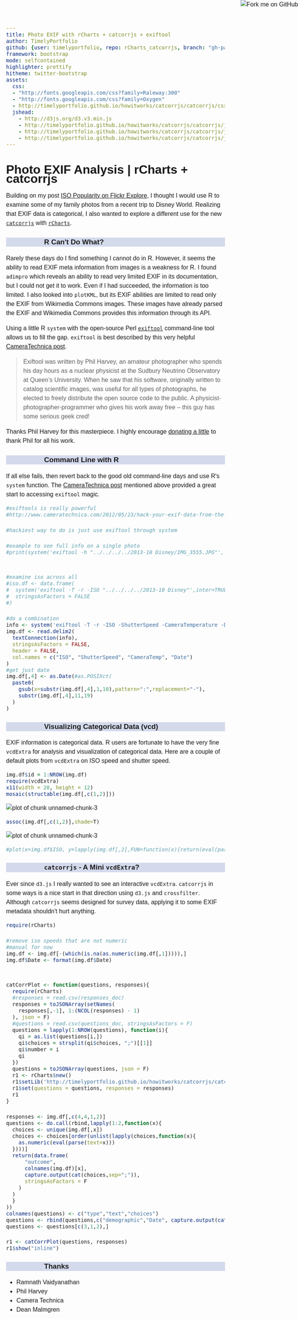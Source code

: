 ```yaml
---
title: Photo EXIF with rCharts + catcorrjs + exiftool
author: TimelyPortfolio
github: {user: timelyportfolio, repo: rCharts_catcorrjs, branch: "gh-pages"}
framework: bootstrap
mode: selfcontained
highlighter: prettify
hitheme: twitter-bootstrap
assets:
  css:
  - "http://fonts.googleapis.com/css?family=Raleway:300"
  - "http://fonts.googleapis.com/css?family=Oxygen"
  - http://timelyportfolio.github.io/howitworks/catcorrjs/catcorrjs/css/catcorr.css
  jshead: 
    - http://d3js.org/d3.v3.min.js
    - http://timelyportfolio.github.io/howitworks/catcorrjs/catcorrjs/js/crossfilter.min.js
    - http://timelyportfolio.github.io/howitworks/catcorrjs/catcorrjs/js/catcorr.min.js
    - http://timelyportfolio.github.io/howitworks/catcorrjs/catcorrjs/js/d3.tip.min.js
---
```

  
<style>
.container{width:900px;}

body{
  font-family: 'Oxygen', sans-serif;
  font-size: 16px;
  line-height: 24px;
}

h1,h2,h3,h4 {
font-family: 'Raleway', sans-serif;
}

.container { width: 1200px; }

h3 {
background-color: #D4DAEC;
  text-indent: 100px; 
}

h4 {
text-indent: 100px;
}
</style>
  
<a href="https://github.com/timelyportfolio/rCharts_catcorrjs"><img style="position: absolute; top: 0; right: 0; border: 0;" src="https://s3.amazonaws.com/github/ribbons/forkme_right_darkblue_121621.png" alt="Fork me on GitHub"></a>




# Photo EXIF Analysis | rCharts + catcorrjs

Building on my post [ISO Popularity on Flickr Explore](http://timelyportfolio.blogspot.com/2013/10/iso-popularity-on-flickr-explore.html), I thought I would use R to examine some of my family photos from a recent trip to Disney World.  Realizing that EXIF data is categorical, I also wanted to explore a different use for the new [`catcorrjs`](http://deanmalmgren.github.io/catcorrjs/) with [`rCharts`](http://rcharts.io/howitworks/catcorrjs).

### R Can't Do What?

Rarely these days do I find something I cannot do in R.  However, it seems the ability to read EXIF meta information from images is a weakness for R.  I found `adimpro` which reveals an ability to read very limited EXIF in its documentation, but I could not get it to work.  Even if I had succeeded, the information is too limited.  I also looked into `plotKML`, but its EXIF abilities are limited to read only the EXIF from Wikimedia Commons images.  These images have already parsed the EXIF and Wikimedia Commons provides this information through its API.

Using a little R `system` with the open-source Perl [`exiftool`](http://www.sno.phy.queensu.ca/~phil/exiftool/) command-line tool allows us to fill the gap.  `exiftool` is best described by this very helpful [CameraTechnica post](http://www.cameratechnica.com/2012/05/23/hack-your-exif-data-from-the-command-line-five-fun-uses-for-exiftool/).

<blockquote>
Exiftool was written by Phil Harvey, an amateur photographer who spends his day hours as a nuclear physicist at the Sudbury Neutrino Observatory at Queen’s University. When he saw that his software, originally written to catalog scientific images, was useful for all types of photographs, he elected to freely distribute the open source code to the public. A physicist-photographer-programmer who gives his work away free – this guy has some serious geek cred!
</blockquote>

Thanks Phil Harvey for this masterpiece.  I highly encourage [donating a little](http://www.sno.phy.queensu.ca/~phil/exiftool/#donate) to thank Phil for all his work.

### Command Line with R
If all else fails, then revert back to the good old command-line days and use R's `system` function.  The [CameraTechnica post](http://www.cameratechnica.com/2012/05/23/hack-your-exif-data-from-the-command-line-five-fun-uses-for-exiftool/) mentioned above provided a great start to accessing `exiftool` magic.


```r
#exiftools is really powerful
#http://www.cameratechnica.com/2012/05/23/hack-your-exif-data-from-the-command-line-five-fun-uses-for-exiftool/

#hackiest way to do is just use exiftool through system

#example to see full info on a single photo
#print(system('exiftool -h "../../../../2013-10 Disney/IMG_3555.JPG"', inter=TRUE))


#examine iso across all
#iso.df <- data.frame(
#  system('exiftool -T -r -ISO "../../../../2013-10 Disney"',inter=TRUE),
#  stringsAsFactors = FALSE
#)

#do a combination
info <- system('exiftool -T -r -ISO -ShutterSpeed -CameraTemperature -DateTimeOriginal "../../../../2013-10 Disney"',inter=TRUE)
img.df <- read.delim2(
  textConnection(info),
  stringsAsFactors = FALSE,
  header = FALSE,
  col.names = c("ISO", "ShutterSpeed", "CameraTemp", "Date")
)
#get just date
img.df[,4] <- as.Date(#as.POSIXct(
  paste0(
    gsub(x=substr(img.df[,4],1,10),pattern=":",replacement="-"),
    substr(img.df[,4],11,19)
  )
)
```


### Visualizing Categorical Data (vcd)

EXIF information is categorical data.  R users are fortunate to have the very fine `vcdExtra` for analysis and visualization of categorical data.  Here are a couple of default plots from `vcdExtra` on ISO speed and shutter speed.


```r
img.df$id = 1:NROW(img.df)
require(vcdExtra)
x11(width = 20, height = 12)
mosaic(structable(img.df[,c(1,2)]))
```

![plot of chunk unnamed-chunk-3](assets/fig/unnamed-chunk-31.png) 

```r
assoc(img.df[,c(1,2)],shade=T)
```

![plot of chunk unnamed-chunk-3](assets/fig/unnamed-chunk-32.png) 

```r
#plot(x=img.df$ISO, y=lapply(img.df[,2],FUN=function(x){return(eval(parse(text=x)))}))
```


### `catcorrjs` - A Mini `vcdExtra`?

Ever since `d3.js` I really wanted to see an interactive `vcdExtra`.  `catcorrjs` in some ways is a nice start in that direction using `d3.js` and `crossfilter`.  Although `catcorrjs` seems designed for survey data, applying it to some EXIF metadata shouldn't hurt anything.


```r
require(rCharts)

#remove iso speeds that are not numeric
#manual for now
img.df <- img.df[-(which(is.na(as.numeric(img.df[,1])))),]
img.df$Date <- format(img.df$Date)


catCorrPlot <- function(questions, responses){
  require(rCharts)
  #responses = read.csv(responses_doc)
  responses = toJSONArray(setNames(
    responses[,-1], 1:(NCOL(responses) - 1)
  ), json = F)
  #questions = read.csv(questions_doc, stringsAsFactors = F)
  questions = lapply(1:NROW(questions), function(i){
    qi = as.list(questions[i,])
    qi$choices = strsplit(qi$choices, ";")[[1]]
    qi$number = i
    qi
  })
  questions = toJSONArray(questions, json = F)
  r1 <- rCharts$new()
  r1$setLib('http://timelyportfolio.github.io/howitworks/catcorrjs/catcorrjs')
  r1$set(questions = questions, responses = responses)
  r1
}

responses <- img.df[,c(4,4,1,2)]
questions <- do.call(rbind,lapply(1:2,function(x){
  choices <- unique(img.df[,x])
  choices <- choices[order(unlist(lapply(choices,function(x){
    as.numeric(eval(parse(text=x)))
  })))]
  return(data.frame(
      "outcome",
      colnames(img.df)[x],
      capture.output(cat(choices,sep=";")),
      stringsAsFactors = F
    )
  )
  }
))
colnames(questions) <- c("type","text","choices")
questions <- rbind(questions,c("demographic","Date", capture.output(cat(unique(img.df[,4]),sep=";"))))
questions <- questions[c(3,1,2),]   

r1 <- catCorrPlot(questions, responses)
r1$show("inline")
```


<div id = 'chart1ce038ab52cf' class = 'rChart catcorrjs'></div>
<script type='text/javascript'>
var ccchart1ce038ab52cf = catcorr("#chart1ce038ab52cf", {
 "dom": "chart1ce038ab52cf",
"width":    800,
"height":    400,
"questions": [
 {
 "type": "demographic",
"text": "Date",
"choices": [ "2013-10-27", "2013-10-28", "2013-10-29" ],
"number": 1 
},
{
 "type": "outcome",
"text": "ISO",
"choices": [ "80", "100", "119", "125", "160", "200", "250", "320", "400", "500", "640", "800", "1000", "1250", "1600", "3200", "6400" ],
"number": 2 
},
{
 "type": "outcome",
"text": "ShutterSpeed",
"choices": [ "1/2000", "1/1600", "1/1250", "1/1000", "1/800", "1/640", "1/500", "1/400", "1/320", "1/250", "1/200", "1/160", "1/125", "1/100", "1/80", "1/60", "1/50", "1/40", "1/30", "1/25", "1/20", "1/15", "1/13", "1/10", "1/8", "1/5", "1/4", "0.5", "0.6", "0.8", "1" ],
"number": 3 
} 
],
"responses": [
 {
 "1": "2013-10-27",
"2": "640",
"3": "1/60" 
},
{
 "1": "2013-10-27",
"2": "250",
"3": "1/60" 
},
{
 "1": "2013-10-27",
"2": "160",
"3": "1/60" 
},
{
 "1": "2013-10-27",
"2": "160",
"3": "1/125" 
},
{
 "1": "2013-10-27",
"2": "250",
"3": "1/60" 
},
{
 "1": "2013-10-27",
"2": "250",
"3": "1/60" 
},
{
 "1": "2013-10-27",
"2": "200",
"3": "1/60" 
},
{
 "1": "2013-10-27",
"2": "125",
"3": "1/1000" 
},
{
 "1": "2013-10-27",
"2": "160",
"3": "1/1000" 
},
{
 "1": "2013-10-27",
"2": "125",
"3": "1/1250" 
},
{
 "1": "2013-10-27",
"2": "160",
"3": "1/800" 
},
{
 "1": "2013-10-27",
"2": "6400",
"3": "1/2000" 
},
{
 "1": "2013-10-27",
"2": "6400",
"3": "1/2000" 
},
{
 "1": "2013-10-27",
"2": "6400",
"3": "1/2000" 
},
{
 "1": "2013-10-27",
"2": "6400",
"3": "1/2000" 
},
{
 "1": "2013-10-27",
"2": "6400",
"3": "1/2000" 
},
{
 "1": "2013-10-27",
"2": "6400",
"3": "1/2000" 
},
{
 "1": "2013-10-27",
"2": "6400",
"3": "1/1250" 
},
{
 "1": "2013-10-27",
"2": "6400",
"3": "1/1250" 
},
{
 "1": "2013-10-27",
"2": "6400",
"3": "1/250" 
},
{
 "1": "2013-10-27",
"2": "320",
"3": "1/125" 
},
{
 "1": "2013-10-27",
"2": "160",
"3": "1/160" 
},
{
 "1": "2013-10-27",
"2": "200",
"3": "1/100" 
},
{
 "1": "2013-10-27",
"2": "160",
"3": "1/125" 
},
{
 "1": "2013-10-27",
"2": "160",
"3": "1/100" 
},
{
 "1": "2013-10-27",
"2": "640",
"3": "1/60" 
},
{
 "1": "2013-10-27",
"2": "800",
"3": "1/50" 
},
{
 "1": "2013-10-27",
"2": "800",
"3": "1/50" 
},
{
 "1": "2013-10-27",
"2": "800",
"3": "1/50" 
},
{
 "1": "2013-10-27",
"2": "800",
"3": "1/60" 
},
{
 "1": "2013-10-27",
"2": "800",
"3": "1/40" 
},
{
 "1": "2013-10-27",
"2": "800",
"3": "1/60" 
},
{
 "1": "2013-10-27",
"2": "500",
"3": "1/50" 
},
{
 "1": "2013-10-27",
"2": "800",
"3": "1/60" 
},
{
 "1": "2013-10-27",
"2": "800",
"3": "1/60" 
},
{
 "1": "2013-10-27",
"2": "400",
"3": "1/60" 
},
{
 "1": "2013-10-27",
"2": "400",
"3": "1/60" 
},
{
 "1": "2013-10-27",
"2": "320",
"3": "1/60" 
},
{
 "1": "2013-10-27",
"2": "160",
"3": "1/640" 
},
{
 "1": "2013-10-27",
"2": "125",
"3": "1/1000" 
},
{
 "1": "2013-10-27",
"2": "125",
"3": "1/1000" 
},
{
 "1": "2013-10-27",
"2": "640",
"3": "1/60" 
},
{
 "1": "2013-10-27",
"2": "400",
"3": "1/8" 
},
{
 "1": "2013-10-27",
"2": "640",
"3": "1/60" 
},
{
 "1": "2013-10-27",
"2": "200",
"3": "1/60" 
},
{
 "1": "2013-10-27",
"2": "400",
"3": "1/60" 
},
{
 "1": "2013-10-27",
"2": "640",
"3": "1/60" 
},
{
 "1": "2013-10-27",
"2": "640",
"3": "1/60" 
},
{
 "1": "2013-10-27",
"2": "500",
"3": "1/60" 
},
{
 "1": "2013-10-27",
"2": "640",
"3": "1/60" 
},
{
 "1": "2013-10-27",
"2": "1000",
"3": "1/20" 
},
{
 "1": "2013-10-27",
"2": "1000",
"3": "1/20" 
},
{
 "1": "2013-10-27",
"2": "1250",
"3": "1/20" 
},
{
 "1": "2013-10-27",
"2": "1250",
"3": "1/20" 
},
{
 "1": "2013-10-27",
"2": "1250",
"3": "1/20" 
},
{
 "1": "2013-10-27",
"2": "1250",
"3": "1/20" 
},
{
 "1": "2013-10-27",
"2": "1250",
"3": "1/20" 
},
{
 "1": "2013-10-27",
"2": "800",
"3": "1/125" 
},
{
 "1": "2013-10-27",
"2": "800",
"3": "1/125" 
},
{
 "1": "2013-10-27",
"2": "800",
"3": "1/80" 
},
{
 "1": "2013-10-27",
"2": "800",
"3": "1/80" 
},
{
 "1": "2013-10-27",
"2": "800",
"3": "1/160" 
},
{
 "1": "2013-10-27",
"2": "800",
"3": "1/160" 
},
{
 "1": "2013-10-27",
"2": "800",
"3": "1/100" 
},
{
 "1": "2013-10-27",
"2": "800",
"3": "1/100" 
},
{
 "1": "2013-10-27",
"2": "800",
"3": "1/160" 
},
{
 "1": "2013-10-27",
"2": "800",
"3": "1/125" 
},
{
 "1": "2013-10-27",
"2": "800",
"3": "1/125" 
},
{
 "1": "2013-10-27",
"2": "800",
"3": "1/160" 
},
{
 "1": "2013-10-27",
"2": "800",
"3": "1/80" 
},
{
 "1": "2013-10-27",
"2": "800",
"3": "1/80" 
},
{
 "1": "2013-10-27",
"2": "800",
"3": "1/100" 
},
{
 "1": "2013-10-27",
"2": "800",
"3": "1/100" 
},
{
 "1": "2013-10-27",
"2": "125",
"3": "1/100" 
},
{
 "1": "2013-10-27",
"2": "125",
"3": "1/100" 
},
{
 "1": "2013-10-27",
"2": "100",
"3": "1/80" 
},
{
 "1": "2013-10-27",
"2": "100",
"3": "1/80" 
},
{
 "1": "2013-10-27",
"2": "200",
"3": "1/250" 
},
{
 "1": "2013-10-27",
"2": "160",
"3": "1/100" 
},
{
 "1": "2013-10-27",
"2": "160",
"3": "1/100" 
},
{
 "1": "2013-10-27",
"2": "160",
"3": "1/400" 
},
{
 "1": "2013-10-27",
"2": "160",
"3": "1/640" 
},
{
 "1": "2013-10-27",
"2": "160",
"3": "1/400" 
},
{
 "1": "2013-10-27",
"2": "160",
"3": "1/1250" 
},
{
 "1": "2013-10-27",
"2": "160",
"3": "1/200" 
},
{
 "1": "2013-10-27",
"2": "160",
"3": "1/250" 
},
{
 "1": "2013-10-27",
"2": "160",
"3": "1/640" 
},
{
 "1": "2013-10-27",
"2": "320",
"3": "1/60" 
},
{
 "1": "2013-10-27",
"2": "1600",
"3": "1" 
},
{
 "1": "2013-10-27",
"2": "800",
"3": "1/20" 
},
{
 "1": "2013-10-27",
"2": "800",
"3": "1/20" 
},
{
 "1": "2013-10-27",
"2": "1600",
"3": "1/4" 
},
{
 "1": "2013-10-27",
"2": "800",
"3": "1/60" 
},
{
 "1": "2013-10-27",
"2": "400",
"3": "1/25" 
},
{
 "1": "2013-10-27",
"2": "800",
"3": "1/25" 
},
{
 "1": "2013-10-27",
"2": "200",
"3": "1/25" 
},
{
 "1": "2013-10-27",
"2": "800",
"3": "1/50" 
},
{
 "1": "2013-10-27",
"2": "640",
"3": "1/60" 
},
{
 "1": "2013-10-27",
"2": "640",
"3": "1/60" 
},
{
 "1": "2013-10-27",
"2": "640",
"3": "1/60" 
},
{
 "1": "2013-10-27",
"2": "640",
"3": "1/60" 
},
{
 "1": "2013-10-27",
"2": "640",
"3": "1/60" 
},
{
 "1": "2013-10-27",
"2": "640",
"3": "1/60" 
},
{
 "1": "2013-10-27",
"2": "640",
"3": "1/60" 
},
{
 "1": "2013-10-27",
"2": "640",
"3": "1/60" 
},
{
 "1": "2013-10-27",
"2": "500",
"3": "1/60" 
},
{
 "1": "2013-10-27",
"2": "640",
"3": "1/60" 
},
{
 "1": "2013-10-27",
"2": "400",
"3": "1/60" 
},
{
 "1": "2013-10-27",
"2": "640",
"3": "1/60" 
},
{
 "1": "2013-10-27",
"2": "400",
"3": "1/60" 
},
{
 "1": "2013-10-27",
"2": "640",
"3": "1/60" 
},
{
 "1": "2013-10-27",
"2": "640",
"3": "1/60" 
},
{
 "1": "2013-10-27",
"2": "640",
"3": "1/60" 
},
{
 "1": "2013-10-27",
"2": "640",
"3": "1/60" 
},
{
 "1": "2013-10-27",
"2": "640",
"3": "1/60" 
},
{
 "1": "2013-10-27",
"2": "640",
"3": "1/60" 
},
{
 "1": "2013-10-27",
"2": "640",
"3": "1/60" 
},
{
 "1": "2013-10-27",
"2": "400",
"3": "1/60" 
},
{
 "1": "2013-10-27",
"2": "80",
"3": "1/60" 
},
{
 "1": "2013-10-27",
"2": "640",
"3": "1/60" 
},
{
 "1": "2013-10-27",
"2": "640",
"3": "1/60" 
},
{
 "1": "2013-10-27",
"2": "500",
"3": "1/60" 
},
{
 "1": "2013-10-27",
"2": "640",
"3": "1/60" 
},
{
 "1": "2013-10-27",
"2": "640",
"3": "1/60" 
},
{
 "1": "2013-10-27",
"2": "640",
"3": "1/60" 
},
{
 "1": "2013-10-27",
"2": "640",
"3": "1/60" 
},
{
 "1": "2013-10-27",
"2": "640",
"3": "1/60" 
},
{
 "1": "2013-10-27",
"2": "640",
"3": "1/60" 
},
{
 "1": "2013-10-27",
"2": "640",
"3": "1/60" 
},
{
 "1": "2013-10-27",
"2": "640",
"3": "1/60" 
},
{
 "1": "2013-10-27",
"2": "640",
"3": "1/60" 
},
{
 "1": "2013-10-27",
"2": "640",
"3": "1/60" 
},
{
 "1": "2013-10-27",
"2": "640",
"3": "1/60" 
},
{
 "1": "2013-10-27",
"2": "500",
"3": "1/60" 
},
{
 "1": "2013-10-27",
"2": "500",
"3": "1/60" 
},
{
 "1": "2013-10-27",
"2": "640",
"3": "1/60" 
},
{
 "1": "2013-10-27",
"2": "640",
"3": "1/60" 
},
{
 "1": "2013-10-27",
"2": "640",
"3": "1/60" 
},
{
 "1": "2013-10-27",
"2": "640",
"3": "1/60" 
},
{
 "1": "2013-10-27",
"2": "640",
"3": "1/60" 
},
{
 "1": "2013-10-27",
"2": "640",
"3": "1/60" 
},
{
 "1": "2013-10-27",
"2": "640",
"3": "1/60" 
},
{
 "1": "2013-10-27",
"2": "640",
"3": "1/60" 
},
{
 "1": "2013-10-27",
"2": "640",
"3": "1/60" 
},
{
 "1": "2013-10-27",
"2": "640",
"3": "1/60" 
},
{
 "1": "2013-10-27",
"2": "6400",
"3": "1/60" 
},
{
 "1": "2013-10-27",
"2": "6400",
"3": "1/60" 
},
{
 "1": "2013-10-27",
"2": "6400",
"3": "1/60" 
},
{
 "1": "2013-10-27",
"2": "6400",
"3": "1/60" 
},
{
 "1": "2013-10-27",
"2": "6400",
"3": "1/60" 
},
{
 "1": "2013-10-27",
"2": "6400",
"3": "1/60" 
},
{
 "1": "2013-10-27",
"2": "6400",
"3": "1/100" 
},
{
 "1": "2013-10-27",
"2": "6400",
"3": "1/60" 
},
{
 "1": "2013-10-27",
"2": "6400",
"3": "1/60" 
},
{
 "1": "2013-10-27",
"2": "6400",
"3": "1/60" 
},
{
 "1": "2013-10-27",
"2": "6400",
"3": "1/60" 
},
{
 "1": "2013-10-27",
"2": "6400",
"3": "1/60" 
},
{
 "1": "2013-10-27",
"2": "6400",
"3": "1/60" 
},
{
 "1": "2013-10-27",
"2": "6400",
"3": "1/60" 
},
{
 "1": "2013-10-28",
"2": "6400",
"3": "1/1600" 
},
{
 "1": "2013-10-28",
"2": "250",
"3": "1/60" 
},
{
 "1": "2013-10-28",
"2": "6400",
"3": "1/2000" 
},
{
 "1": "2013-10-28",
"2": "6400",
"3": "1/2000" 
},
{
 "1": "2013-10-28",
"2": "6400",
"3": "1/1250" 
},
{
 "1": "2013-10-28",
"2": "6400",
"3": "1/200" 
},
{
 "1": "2013-10-28",
"2": "6400",
"3": "1/200" 
},
{
 "1": "2013-10-28",
"2": "6400",
"3": "1/125" 
},
{
 "1": "2013-10-28",
"2": "6400",
"3": "1/80" 
},
{
 "1": "2013-10-28",
"2": "400",
"3": "1/60" 
},
{
 "1": "2013-10-28",
"2": "500",
"3": "1/60" 
},
{
 "1": "2013-10-28",
"2": "640",
"3": "1/60" 
},
{
 "1": "2013-10-28",
"2": "640",
"3": "1/60" 
},
{
 "1": "2013-10-28",
"2": "640",
"3": "1/60" 
},
{
 "1": "2013-10-28",
"2": "640",
"3": "1/60" 
},
{
 "1": "2013-10-28",
"2": "640",
"3": "1/60" 
},
{
 "1": "2013-10-28",
"2": "500",
"3": "1/60" 
},
{
 "1": "2013-10-28",
"2": "640",
"3": "1/60" 
},
{
 "1": "2013-10-28",
"2": "160",
"3": "1/320" 
},
{
 "1": "2013-10-28",
"2": "160",
"3": "1/250" 
},
{
 "1": "2013-10-28",
"2": "250",
"3": "1/500" 
},
{
 "1": "2013-10-28",
"2": "640",
"3": "1/60" 
},
{
 "1": "2013-10-28",
"2": "640",
"3": "1/60" 
},
{
 "1": "2013-10-28",
"2": "640",
"3": "1/60" 
},
{
 "1": "2013-10-28",
"2": "640",
"3": "1/60" 
},
{
 "1": "2013-10-28",
"2": "640",
"3": "1/60" 
},
{
 "1": "2013-10-28",
"2": "640",
"3": "1/60" 
},
{
 "1": "2013-10-28",
"2": "640",
"3": "1/60" 
},
{
 "1": "2013-10-28",
"2": "500",
"3": "1/60" 
},
{
 "1": "2013-10-28",
"2": "320",
"3": "1/60" 
},
{
 "1": "2013-10-28",
"2": "640",
"3": "1/60" 
},
{
 "1": "2013-10-28",
"2": "640",
"3": "1/60" 
},
{
 "1": "2013-10-28",
"2": "640",
"3": "1/60" 
},
{
 "1": "2013-10-28",
"2": "640",
"3": "1/60" 
},
{
 "1": "2013-10-28",
"2": "640",
"3": "1/60" 
},
{
 "1": "2013-10-28",
"2": "640",
"3": "1/60" 
},
{
 "1": "2013-10-28",
"2": "640",
"3": "1/60" 
},
{
 "1": "2013-10-28",
"2": "1600",
"3": "1/5" 
},
{
 "1": "2013-10-28",
"2": "1600",
"3": "1/4" 
},
{
 "1": "2013-10-28",
"2": "250",
"3": "1/30" 
},
{
 "1": "2013-10-28",
"2": "250",
"3": "1/30" 
},
{
 "1": "2013-10-28",
"2": "800",
"3": "1/30" 
},
{
 "1": "2013-10-28",
"2": "800",
"3": "1/30" 
},
{
 "1": "2013-10-28",
"2": "1600",
"3": "1/13" 
},
{
 "1": "2013-10-28",
"2": "1250",
"3": "1/20" 
},
{
 "1": "2013-10-28",
"2": "200",
"3": "1/800" 
},
{
 "1": "2013-10-28",
"2": "200",
"3": "1/800" 
},
{
 "1": "2013-10-28",
"2": "160",
"3": "1/50" 
},
{
 "1": "2013-10-28",
"2": "160",
"3": "1/50" 
},
{
 "1": "2013-10-28",
"2": "640",
"3": "1/60" 
},
{
 "1": "2013-10-28",
"2": "640",
"3": "1/60" 
},
{
 "1": "2013-10-28",
"2": "640",
"3": "1/60" 
},
{
 "1": "2013-10-28",
"2": "640",
"3": "1/60" 
},
{
 "1": "2013-10-28",
"2": "160",
"3": "1/30" 
},
{
 "1": "2013-10-28",
"2": "160",
"3": "1/30" 
},
{
 "1": "2013-10-28",
"2": "160",
"3": "1/60" 
},
{
 "1": "2013-10-28",
"2": "250",
"3": "1/160" 
},
{
 "1": "2013-10-28",
"2": "640",
"3": "1/60" 
},
{
 "1": "2013-10-28",
"2": "640",
"3": "1/60" 
},
{
 "1": "2013-10-28",
"2": "640",
"3": "1/60" 
},
{
 "1": "2013-10-28",
"2": "640",
"3": "1/60" 
},
{
 "1": "2013-10-28",
"2": "640",
"3": "1/60" 
},
{
 "1": "2013-10-28",
"2": "640",
"3": "1/60" 
},
{
 "1": "2013-10-28",
"2": "640",
"3": "1/60" 
},
{
 "1": "2013-10-28",
"2": "640",
"3": "1/60" 
},
{
 "1": "2013-10-28",
"2": "640",
"3": "1/60" 
},
{
 "1": "2013-10-28",
"2": "160",
"3": "1/640" 
},
{
 "1": "2013-10-28",
"2": "200",
"3": "1/1000" 
},
{
 "1": "2013-10-28",
"2": "160",
"3": "1/500" 
},
{
 "1": "2013-10-28",
"2": "640",
"3": "1/60" 
},
{
 "1": "2013-10-28",
"2": "640",
"3": "1/60" 
},
{
 "1": "2013-10-28",
"2": "640",
"3": "1/60" 
},
{
 "1": "2013-10-28",
"2": "80",
"3": "1/400" 
},
{
 "1": "2013-10-28",
"2": "80",
"3": "1/80" 
},
{
 "1": "2013-10-28",
"2": "80",
"3": "1/60" 
},
{
 "1": "2013-10-28",
"2": "80",
"3": "1/60" 
},
{
 "1": "2013-10-28",
"2": "80",
"3": "0.6" 
},
{
 "1": "2013-10-28",
"2": "80",
"3": "0.6" 
},
{
 "1": "2013-10-28",
"2": "80",
"3": "0.8" 
},
{
 "1": "2013-10-28",
"2": "80",
"3": "0.5" 
},
{
 "1": "2013-10-28",
"2": "80",
"3": "1/250" 
},
{
 "1": "2013-10-28",
"2": "80",
"3": "1/320" 
},
{
 "1": "2013-10-28",
"2": "80",
"3": "1/320" 
},
{
 "1": "2013-10-28",
"2": "80",
"3": "1/800" 
},
{
 "1": "2013-10-28",
"2": "80",
"3": "1/125" 
},
{
 "1": "2013-10-28",
"2": "80",
"3": "1/125" 
},
{
 "1": "2013-10-28",
"2": "80",
"3": "1/30" 
},
{
 "1": "2013-10-28",
"2": "80",
"3": "1/30" 
},
{
 "1": "2013-10-28",
"2": "80",
"3": "1/30" 
},
{
 "1": "2013-10-28",
"2": "80",
"3": "1/50" 
},
{
 "1": "2013-10-28",
"2": "80",
"3": "1/50" 
},
{
 "1": "2013-10-28",
"2": "80",
"3": "1/80" 
},
{
 "1": "2013-10-28",
"2": "80",
"3": "1/80" 
},
{
 "1": "2013-10-28",
"2": "80",
"3": "1/40" 
},
{
 "1": "2013-10-28",
"2": "80",
"3": "1/40" 
},
{
 "1": "2013-10-28",
"2": "320",
"3": "1/125" 
},
{
 "1": "2013-10-28",
"2": "250",
"3": "1/320" 
},
{
 "1": "2013-10-28",
"2": "250",
"3": "1/320" 
},
{
 "1": "2013-10-28",
"2": "250",
"3": "1/320" 
},
{
 "1": "2013-10-28",
"2": "250",
"3": "1/320" 
},
{
 "1": "2013-10-28",
"2": "250",
"3": "1/200" 
},
{
 "1": "2013-10-28",
"2": "250",
"3": "1/200" 
},
{
 "1": "2013-10-28",
"2": "160",
"3": "1/160" 
},
{
 "1": "2013-10-28",
"2": "160",
"3": "1/160" 
},
{
 "1": "2013-10-28",
"2": "200",
"3": "1/160" 
},
{
 "1": "2013-10-28",
"2": "200",
"3": "1/160" 
},
{
 "1": "2013-10-28",
"2": "160",
"3": "1/125" 
},
{
 "1": "2013-10-28",
"2": "160",
"3": "1/125" 
},
{
 "1": "2013-10-28",
"2": "320",
"3": "1/320" 
},
{
 "1": "2013-10-28",
"2": "400",
"3": "1/100" 
},
{
 "1": "2013-10-28",
"2": "400",
"3": "1/100" 
},
{
 "1": "2013-10-28",
"2": "200",
"3": "1/320" 
},
{
 "1": "2013-10-28",
"2": "250",
"3": "1/250" 
},
{
 "1": "2013-10-28",
"2": "250",
"3": "1/250" 
},
{
 "1": "2013-10-28",
"2": "800",
"3": "1/200" 
},
{
 "1": "2013-10-28",
"2": "800",
"3": "1/200" 
},
{
 "1": "2013-10-28",
"2": "250",
"3": "1/125" 
},
{
 "1": "2013-10-28",
"2": "250",
"3": "1/125" 
},
{
 "1": "2013-10-28",
"2": "160",
"3": "1/400" 
},
{
 "1": "2013-10-28",
"2": "160",
"3": "1/400" 
},
{
 "1": "2013-10-28",
"2": "160",
"3": "1/500" 
},
{
 "1": "2013-10-28",
"2": "320",
"3": "1/500" 
},
{
 "1": "2013-10-28",
"2": "160",
"3": "1/125" 
},
{
 "1": "2013-10-28",
"2": "160",
"3": "1/320" 
},
{
 "1": "2013-10-28",
"2": "160",
"3": "1/320" 
},
{
 "1": "2013-10-28",
"2": "200",
"3": "1/400" 
},
{
 "1": "2013-10-28",
"2": "400",
"3": "1/640" 
},
{
 "1": "2013-10-28",
"2": "500",
"3": "1/250" 
},
{
 "1": "2013-10-28",
"2": "160",
"3": "1/500" 
},
{
 "1": "2013-10-28",
"2": "500",
"3": "1/250" 
},
{
 "1": "2013-10-28",
"2": "250",
"3": "1/400" 
},
{
 "1": "2013-10-28",
"2": "250",
"3": "1/400" 
},
{
 "1": "2013-10-28",
"2": "320",
"3": "1/400" 
},
{
 "1": "2013-10-28",
"2": "320",
"3": "1/400" 
},
{
 "1": "2013-10-28",
"2": "200",
"3": "1/250" 
},
{
 "1": "2013-10-28",
"2": "200",
"3": "1/250" 
},
{
 "1": "2013-10-28",
"2": "160",
"3": "1/125" 
},
{
 "1": "2013-10-28",
"2": "200",
"3": "1/125" 
},
{
 "1": "2013-10-28",
"2": "200",
"3": "1/125" 
},
{
 "1": "2013-10-28",
"2": "200",
"3": "1/125" 
},
{
 "1": "2013-10-28",
"2": "160",
"3": "1/160" 
},
{
 "1": "2013-10-28",
"2": "160",
"3": "1/160" 
},
{
 "1": "2013-10-28",
"2": "160",
"3": "1/100" 
},
{
 "1": "2013-10-28",
"2": "640",
"3": "1/250" 
},
{
 "1": "2013-10-28",
"2": "640",
"3": "1/250" 
},
{
 "1": "2013-10-28",
"2": "800",
"3": "1/200" 
},
{
 "1": "2013-10-28",
"2": "160",
"3": "1/640" 
},
{
 "1": "2013-10-28",
"2": "160",
"3": "1/640" 
},
{
 "1": "2013-10-28",
"2": "160",
"3": "1/200" 
},
{
 "1": "2013-10-28",
"2": "160",
"3": "1/200" 
},
{
 "1": "2013-10-28",
"2": "160",
"3": "1/800" 
},
{
 "1": "2013-10-28",
"2": "320",
"3": "1/400" 
},
{
 "1": "2013-10-28",
"2": "400",
"3": "1/640" 
},
{
 "1": "2013-10-28",
"2": "200",
"3": "1/400" 
},
{
 "1": "2013-10-28",
"2": "200",
"3": "1/640" 
},
{
 "1": "2013-10-28",
"2": "320",
"3": "1/250" 
},
{
 "1": "2013-10-28",
"2": "320",
"3": "1/160" 
},
{
 "1": "2013-10-28",
"2": "250",
"3": "1/500" 
},
{
 "1": "2013-10-28",
"2": "200",
"3": "1/400" 
},
{
 "1": "2013-10-28",
"2": "320",
"3": "1/500" 
},
{
 "1": "2013-10-28",
"2": "320",
"3": "1/500" 
},
{
 "1": "2013-10-28",
"2": "200",
"3": "1/640" 
},
{
 "1": "2013-10-28",
"2": "320",
"3": "1/1000" 
},
{
 "1": "2013-10-28",
"2": "200",
"3": "1/200" 
},
{
 "1": "2013-10-28",
"2": "160",
"3": "1/80" 
},
{
 "1": "2013-10-28",
"2": "250",
"3": "1/80" 
},
{
 "1": "2013-10-28",
"2": "250",
"3": "1/80" 
},
{
 "1": "2013-10-28",
"2": "200",
"3": "1/80" 
},
{
 "1": "2013-10-28",
"2": "200",
"3": "1/80" 
},
{
 "1": "2013-10-28",
"2": "125",
"3": "1/80" 
},
{
 "1": "2013-10-28",
"2": "160",
"3": "1/500" 
},
{
 "1": "2013-10-28",
"2": "160",
"3": "1/1250" 
},
{
 "1": "2013-10-28",
"2": "250",
"3": "1/60" 
},
{
 "1": "2013-10-28",
"2": "160",
"3": "1/60" 
},
{
 "1": "2013-10-28",
"2": "160",
"3": "1/60" 
},
{
 "1": "2013-10-28",
"2": "640",
"3": "1/60" 
},
{
 "1": "2013-10-28",
"2": "320",
"3": "1/60" 
},
{
 "1": "2013-10-28",
"2": "320",
"3": "1/60" 
},
{
 "1": "2013-10-28",
"2": "1600",
"3": "1/8" 
},
{
 "1": "2013-10-28",
"2": "640",
"3": "1/60" 
},
{
 "1": "2013-10-28",
"2": "800",
"3": "1/60" 
},
{
 "1": "2013-10-28",
"2": "400",
"3": "1/20" 
},
{
 "1": "2013-10-28",
"2": "1600",
"3": "1/8" 
},
{
 "1": "2013-10-28",
"2": "640",
"3": "1/60" 
},
{
 "1": "2013-10-28",
"2": "640",
"3": "1/60" 
},
{
 "1": "2013-10-28",
"2": "640",
"3": "1/60" 
},
{
 "1": "2013-10-28",
"2": "640",
"3": "1/60" 
},
{
 "1": "2013-10-29",
"2": "500",
"3": "1/20" 
},
{
 "1": "2013-10-29",
"2": "800",
"3": "1/50" 
},
{
 "1": "2013-10-29",
"2": "800",
"3": "1/50" 
},
{
 "1": "2013-10-29",
"2": "800",
"3": "1/50" 
},
{
 "1": "2013-10-29",
"2": "400",
"3": "1/60" 
},
{
 "1": "2013-10-29",
"2": "500",
"3": "1/60" 
},
{
 "1": "2013-10-29",
"2": "640",
"3": "1/60" 
},
{
 "1": "2013-10-29",
"2": "500",
"3": "1/60" 
},
{
 "1": "2013-10-29",
"2": "640",
"3": "1/60" 
},
{
 "1": "2013-10-29",
"2": "640",
"3": "1/60" 
},
{
 "1": "2013-10-29",
"2": "800",
"3": "1/60" 
},
{
 "1": "2013-10-29",
"2": "800",
"3": "1/60" 
},
{
 "1": "2013-10-29",
"2": "160",
"3": "1/125" 
},
{
 "1": "2013-10-29",
"2": "200",
"3": "1/25" 
},
{
 "1": "2013-10-29",
"2": "640",
"3": "1/60" 
},
{
 "1": "2013-10-29",
"2": "640",
"3": "1/500" 
},
{
 "1": "2013-10-29",
"2": "400",
"3": "1/400" 
},
{
 "1": "2013-10-29",
"2": "250",
"3": "1/80" 
},
{
 "1": "2013-10-29",
"2": "640",
"3": "1/60" 
},
{
 "1": "2013-10-29",
"2": "640",
"3": "1/60" 
},
{
 "1": "2013-10-29",
"2": "640",
"3": "1/60" 
},
{
 "1": "2013-10-29",
"2": "640",
"3": "1/60" 
},
{
 "1": "2013-10-29",
"2": "640",
"3": "1/60" 
},
{
 "1": "2013-10-29",
"2": "640",
"3": "1/60" 
},
{
 "1": "2013-10-29",
"2": "250",
"3": "1/60" 
},
{
 "1": "2013-10-29",
"2": "160",
"3": "1/60" 
},
{
 "1": "2013-10-29",
"2": "160",
"3": "1/60" 
},
{
 "1": "2013-10-29",
"2": "160",
"3": "1/60" 
},
{
 "1": "2013-10-29",
"2": "125",
"3": "1/60" 
},
{
 "1": "2013-10-29",
"2": "160",
"3": "1/60" 
},
{
 "1": "2013-10-29",
"2": "320",
"3": "1/125" 
},
{
 "1": "2013-10-29",
"2": "320",
"3": "1/200" 
},
{
 "1": "2013-10-29",
"2": "200",
"3": "1/60" 
},
{
 "1": "2013-10-29",
"2": "200",
"3": "1/60" 
},
{
 "1": "2013-10-29",
"2": "200",
"3": "1/60" 
},
{
 "1": "2013-10-29",
"2": "320",
"3": "1/200" 
},
{
 "1": "2013-10-29",
"2": "100",
"3": "1/60" 
},
{
 "1": "2013-10-29",
"2": "160",
"3": "1/60" 
},
{
 "1": "2013-10-29",
"2": "320",
"3": "1/100" 
},
{
 "1": "2013-10-29",
"2": "320",
"3": "1/100" 
},
{
 "1": "2013-10-29",
"2": "160",
"3": "1/60" 
},
{
 "1": "2013-10-29",
"2": "80",
"3": "1/60" 
},
{
 "1": "2013-10-29",
"2": "160",
"3": "1/60" 
},
{
 "1": "2013-10-29",
"2": "320",
"3": "1/125" 
},
{
 "1": "2013-10-29",
"2": "160",
"3": "1/60" 
},
{
 "1": "2013-10-29",
"2": "160",
"3": "1/60" 
},
{
 "1": "2013-10-29",
"2": "320",
"3": "1/125" 
},
{
 "1": "2013-10-29",
"2": "200",
"3": "1/60" 
},
{
 "1": "2013-10-29",
"2": "250",
"3": "1/125" 
},
{
 "1": "2013-10-29",
"2": "160",
"3": "1/60" 
},
{
 "1": "2013-10-29",
"2": "320",
"3": "1/60" 
},
{
 "1": "2013-10-29",
"2": "320",
"3": "1/60" 
},
{
 "1": "2013-10-29",
"2": "125",
"3": "1/60" 
},
{
 "1": "2013-10-29",
"2": "125",
"3": "1/60" 
},
{
 "1": "2013-10-29",
"2": "125",
"3": "1/60" 
},
{
 "1": "2013-10-29",
"2": "640",
"3": "1/60" 
},
{
 "1": "2013-10-29",
"2": "500",
"3": "1/60" 
},
{
 "1": "2013-10-29",
"2": "640",
"3": "1/60" 
},
{
 "1": "2013-10-29",
"2": "400",
"3": "1/60" 
},
{
 "1": "2013-10-29",
"2": "640",
"3": "1/60" 
},
{
 "1": "2013-10-29",
"2": "200",
"3": "1/1000" 
},
{
 "1": "2013-10-29",
"2": "500",
"3": "1/500" 
},
{
 "1": "2013-10-29",
"2": "320",
"3": "1/250" 
},
{
 "1": "2013-10-29",
"2": "200",
"3": "1/200" 
},
{
 "1": "2013-10-29",
"2": "200",
"3": "1/1000" 
},
{
 "1": "2013-10-29",
"2": "160",
"3": "1/200" 
},
{
 "1": "2013-10-29",
"2": "160",
"3": "1/250" 
},
{
 "1": "2013-10-29",
"2": "160",
"3": "1/60" 
},
{
 "1": "2013-10-29",
"2": "160",
"3": "1/320" 
},
{
 "1": "2013-10-29",
"2": "160",
"3": "1/200" 
},
{
 "1": "2013-10-29",
"2": "80",
"3": "1/100" 
},
{
 "1": "2013-10-29",
"2": "640",
"3": "1/320" 
},
{
 "1": "2013-10-29",
"2": "80",
"3": "1/500" 
},
{
 "1": "2013-10-29",
"2": "160",
"3": "1/250" 
},
{
 "1": "2013-10-29",
"2": "100",
"3": "1/1250" 
},
{
 "1": "2013-10-29",
"2": "160",
"3": "1/320" 
},
{
 "1": "2013-10-29",
"2": "160",
"3": "1/800" 
},
{
 "1": "2013-10-29",
"2": "160",
"3": "1/800" 
},
{
 "1": "2013-10-29",
"2": "160",
"3": "1/80" 
},
{
 "1": "2013-10-29",
"2": "160",
"3": "1/80" 
},
{
 "1": "2013-10-29",
"2": "160",
"3": "1/1250" 
},
{
 "1": "2013-10-29",
"2": "160",
"3": "1/1000" 
},
{
 "1": "2013-10-29",
"2": "160",
"3": "1/1250" 
},
{
 "1": "2013-10-29",
"2": "160",
"3": "1/1250" 
},
{
 "1": "2013-10-29",
"2": "100",
"3": "1/800" 
},
{
 "1": "2013-10-29",
"2": "160",
"3": "1/500" 
},
{
 "1": "2013-10-29",
"2": "160",
"3": "1/160" 
},
{
 "1": "2013-10-29",
"2": "160",
"3": "1/500" 
},
{
 "1": "2013-10-29",
"2": "160",
"3": "1/60" 
},
{
 "1": "2013-10-29",
"2": "640",
"3": "1/60" 
},
{
 "1": "2013-10-29",
"2": "400",
"3": "1/60" 
},
{
 "1": "2013-10-29",
"2": "640",
"3": "1/60" 
},
{
 "1": "2013-10-29",
"2": "640",
"3": "1/60" 
},
{
 "1": "2013-10-29",
"2": "640",
"3": "1/60" 
},
{
 "1": "2013-10-29",
"2": "160",
"3": "1/1000" 
},
{
 "1": "2013-10-29",
"2": "80",
"3": "1/800" 
},
{
 "1": "2013-10-29",
"2": "500",
"3": "1/640" 
},
{
 "1": "2013-10-29",
"2": "400",
"3": "1/500" 
},
{
 "1": "2013-10-29",
"2": "1600",
"3": "1/4" 
},
{
 "1": "2013-10-29",
"2": "800",
"3": "1/25" 
},
{
 "1": "2013-10-29",
"2": "800",
"3": "1/20" 
},
{
 "1": "2013-10-29",
"2": "800",
"3": "1/30" 
},
{
 "1": "2013-10-29",
"2": "1600",
"3": "1/10" 
},
{
 "1": "2013-10-29",
"2": "1600",
"3": "1/15" 
},
{
 "1": "2013-10-29",
"2": "1600",
"3": "1/15" 
},
{
 "1": "2013-10-29",
"2": "1600",
"3": "1/15" 
},
{
 "1": "2013-10-29",
"2": "1600",
"3": "1/5" 
},
{
 "1": "2013-10-29",
"2": "1600",
"3": "1/20" 
},
{
 "1": "2013-10-29",
"2": "1600",
"3": "1/20" 
},
{
 "1": "2013-10-29",
"2": "1250",
"3": "1/20" 
},
{
 "1": "2013-10-29",
"2": "1600",
"3": "1/10" 
},
{
 "1": "2013-10-29",
"2": "400",
"3": "1/40" 
},
{
 "1": "2013-10-29",
"2": "400",
"3": "1/40" 
},
{
 "1": "2013-10-29",
"2": "800",
"3": "1/80" 
},
{
 "1": "2013-10-29",
"2": "400",
"3": "1/40" 
},
{
 "1": "2013-10-29",
"2": "800",
"3": "1/50" 
},
{
 "1": "2013-10-29",
"2": "800",
"3": "1/50" 
},
{
 "1": "2013-10-29",
"2": "800",
"3": "1/50" 
},
{
 "1": "2013-10-29",
"2": "800",
"3": "1/50" 
},
{
 "1": "2013-10-29",
"2": "200",
"3": "1/30" 
},
{
 "1": "2013-10-29",
"2": "1250",
"3": "1/20" 
},
{
 "1": "2013-10-29",
"2": "1000",
"3": "1/20" 
},
{
 "1": "2013-10-29",
"2": "320",
"3": "1/40" 
},
{
 "1": "2013-10-29",
"2": "320",
"3": "1/40" 
},
{
 "1": "2013-10-29",
"2": "320",
"3": "1/80" 
},
{
 "1": "2013-10-29",
"2": "80",
"3": "1/60" 
},
{
 "1": "2013-10-29",
"2": "160",
"3": "1/400" 
},
{
 "1": "2013-10-29",
"2": "125",
"3": "1/125" 
},
{
 "1": "2013-10-29",
"2": "500",
"3": "1/60" 
},
{
 "1": "2013-10-29",
"2": "1600",
"3": "1/10" 
},
{
 "1": "2013-10-29",
"2": "1600",
"3": "0.6" 
},
{
 "1": "2013-10-29",
"2": "1600",
"3": "1/13" 
},
{
 "1": "2013-10-29",
"2": "3200",
"3": "1/20" 
},
{
 "1": "2013-10-29",
"2": "3200",
"3": "1/25" 
},
{
 "1": "2013-10-29",
"2": "1600",
"3": "1/8" 
},
{
 "1": "2013-10-29",
"2": "1600",
"3": "1/8" 
},
{
 "1": "2013-10-29",
"2": "1600",
"3": "1/8" 
},
{
 "1": "2013-10-29",
"2": "1600",
"3": "1/8" 
},
{
 "1": "2013-10-29",
"2": "800",
"3": "1/60" 
},
{
 "1": "2013-10-29",
"2": "800",
"3": "1/20" 
},
{
 "1": "2013-10-29",
"2": "800",
"3": "1/25" 
},
{
 "1": "2013-10-29",
"2": "1250",
"3": "1/20" 
},
{
 "1": "2013-10-29",
"2": "640",
"3": "1/60" 
},
{
 "1": "2013-10-29",
"2": "320",
"3": "1/80" 
},
{
 "1": "2013-10-29",
"2": "320",
"3": "1/80" 
},
{
 "1": "2013-10-29",
"2": "320",
"3": "1/80" 
},
{
 "1": "2013-10-29",
"2": "250",
"3": "1/80" 
},
{
 "1": "2013-10-29",
"2": "1600",
"3": "1/8" 
},
{
 "1": "2013-10-29",
"2": "640",
"3": "1/60" 
},
{
 "1": "2013-10-29",
"2": "640",
"3": "1/60" 
},
{
 "1": "2013-10-29",
"2": "640",
"3": "1/60" 
},
{
 "1": "2013-10-29",
"2": "640",
"3": "1/60" 
},
{
 "1": "2013-10-29",
"2": "640",
"3": "1/60" 
},
{
 "1": "2013-10-29",
"2": "640",
"3": "1/60" 
},
{
 "1": "2013-10-29",
"2": "800",
"3": "1/25" 
},
{
 "1": "2013-10-29",
"2": "800",
"3": "1/25" 
},
{
 "1": "2013-10-29",
"2": "1000",
"3": "1/20" 
},
{
 "1": "2013-10-29",
"2": "160",
"3": "1/320" 
},
{
 "1": "2013-10-29",
"2": "800",
"3": "1/25" 
},
{
 "1": "2013-10-29",
"2": "200",
"3": "1/30" 
},
{
 "1": "2013-10-29",
"2": "640",
"3": "1/60" 
},
{
 "1": "2013-10-29",
"2": "640",
"3": "1/60" 
},
{
 "1": "2013-10-29",
"2": "640",
"3": "1/60" 
},
{
 "1": "2013-10-29",
"2": "640",
"3": "1/60" 
},
{
 "1": "2013-10-29",
"2": "640",
"3": "1/60" 
},
{
 "1": "2013-10-29",
"2": "640",
"3": "1/60" 
},
{
 "1": "2013-10-29",
"2": "160",
"3": "1/640" 
},
{
 "1": "2013-10-29",
"2": "160",
"3": "1/640" 
},
{
 "1": "2013-10-29",
"2": "640",
"3": "1/60" 
},
{
 "1": "2013-10-29",
"2": "640",
"3": "1/60" 
},
{
 "1": "2013-10-29",
"2": "640",
"3": "1/60" 
},
{
 "1": "2013-10-29",
"2": "640",
"3": "1/60" 
},
{
 "1": "2013-10-29",
"2": "640",
"3": "1/60" 
},
{
 "1": "2013-10-29",
"2": "640",
"3": "1/60" 
},
{
 "1": "2013-10-29",
"2": "640",
"3": "1/60" 
},
{
 "1": "2013-10-29",
"2": "160",
"3": "1/1250" 
},
{
 "1": "2013-10-29",
"2": "160",
"3": "1/1250" 
},
{
 "1": "2013-10-29",
"2": "160",
"3": "1/320" 
},
{
 "1": "2013-10-29",
"2": "160",
"3": "1/200" 
},
{
 "1": "2013-10-29",
"2": "200",
"3": "1/320" 
},
{
 "1": "2013-10-29",
"2": "160",
"3": "1/1250" 
},
{
 "1": "2013-10-29",
"2": "250",
"3": "1/250" 
},
{
 "1": "2013-10-29",
"2": "160",
"3": "1/1250" 
},
{
 "1": "2013-10-29",
"2": "640",
"3": "1/60" 
},
{
 "1": "2013-10-29",
"2": "320",
"3": "1/60" 
},
{
 "1": "2013-10-29",
"2": "200",
"3": "1/320" 
},
{
 "1": "2013-10-29",
"2": "250",
"3": "1/500" 
},
{
 "1": "2013-10-29",
"2": "100",
"3": "1/200" 
},
{
 "1": "2013-10-29",
"2": "320",
"3": "1/60" 
},
{
 "1": "2013-10-29",
"2": "320",
"3": "1/200" 
},
{
 "1": "2013-10-29",
"2": "160",
"3": "1/60" 
},
{
 "1": "2013-10-29",
"2": "160",
"3": "1/60" 
},
{
 "1": "2013-10-29",
"2": "320",
"3": "1/80" 
},
{
 "1": "2013-10-29",
"2": "320",
"3": "1/60" 
},
{
 "1": "2013-10-29",
"2": "320",
"3": "1/80" 
},
{
 "1": "2013-10-29",
"2": "160",
"3": "1/60" 
},
{
 "1": "2013-10-29",
"2": "100",
"3": "1/60" 
},
{
 "1": "2013-10-29",
"2": "100",
"3": "1/60" 
},
{
 "1": "2013-10-29",
"2": "100",
"3": "1/60" 
},
{
 "1": "2013-10-29",
"2": "100",
"3": "1/60" 
},
{
 "1": "2013-10-29",
"2": "100",
"3": "1/60" 
},
{
 "1": "2013-10-29",
"2": "100",
"3": "1/60" 
},
{
 "1": "2013-10-29",
"2": "100",
"3": "0.5" 
},
{
 "1": "2013-10-29",
"2": "100",
"3": "1/60" 
},
{
 "1": "2013-10-29",
"2": "100",
"3": "1/60" 
},
{
 "1": "2013-10-29",
"2": "100",
"3": "1/60" 
},
{
 "1": "2013-10-27",
"2": "1600",
"3": "1/50" 
},
{
 "1": "2013-10-28",
"2": "119",
"3": "1/60" 
} 
],
"id": "chart1ce038ab52cf" 
});
</script>


### Thanks
- Ramnath Vaidyanathan
- Phil Harvey
- Camera Technica
- Dean Malmgren


